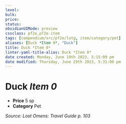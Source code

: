```yaml
---
level:
bulk:
price:
status:
obsidianUIMode: preview
cssclass: pf2e,pf2e-item
tags: [compendium/src/pf2e/lotg, item/category/pet]
aliases: [Duck *Item 0*, "Duck"]
title: Duck *Item 0*
linter-yaml-title-alias: Duck *Item 0*
date created: Monday, June 19th 2023, 5:15:09 pm
date modified: Thursday, June 29th 2023, 5:31:00 pm
---
```


# Duck *Item 0*

- **Price** 5 sp
- **Category** Pet

*Source: Lost Omens: Travel Guide p. 103*
